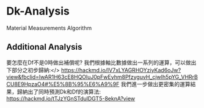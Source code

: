 # Dk-Analysis
Material Measurements Algorithm

## Additional Analysis
要怎麼在Df不是0時做出補償呢? 我們根據軸比數據做出一系列的運算，可以做出下部分之初步歸納:</>
https://hackmd.io/IV7xLYAGRHOYziyKad6oJw?view&fbclid=IwAR1H63cE8HQOluJ0pFwEyhm8PfzyguvH_cjwIh5pYG_VHRrBCU8E9HpzaO4#%E5%8B%95%E6%A9%9F
我們進一步做出更密集的運算結果，歸納出了同時預測Dk和Df的演算法:
https://hackmd.io/tTJzYGnSTdulDGT5-8eknA?view
